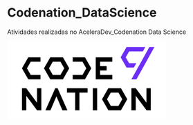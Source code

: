 # Codenation_DataScience
Atividades realizadas no AceleraDev_Codenation Data Science

![alt text](logo.png)
